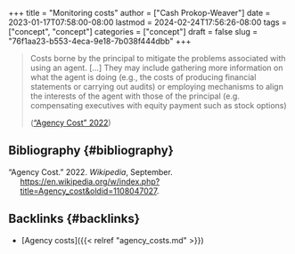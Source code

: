 +++
title = "Monitoring costs"
author = ["Cash Prokop-Weaver"]
date = 2023-01-17T07:58:00-08:00
lastmod = 2024-02-24T17:56:26-08:00
tags = ["concept", "concept"]
categories = ["concept"]
draft = false
slug = "76f1aa23-b553-4eca-9e18-7b038f444dbb"
+++

> Costs borne by the principal to mitigate the problems associated with using an agent. [...] They may include gathering more information on what the agent is doing (e.g., the costs of producing financial statements or carrying out audits) or employing mechanisms to align the interests of the agent with those of the principal (e.g. compensating executives with equity payment such as stock options)
>
> (<a href="#citeproc_bib_item_1">“Agency Cost” 2022</a>)


## Bibliography {#bibliography}

<style>.csl-entry{text-indent: -1.5em; margin-left: 1.5em;}</style><div class="csl-bib-body">
  <div class="csl-entry"><a id="citeproc_bib_item_1"></a>“Agency Cost.” 2022. <i>Wikipedia</i>, September. <a href="https://en.wikipedia.org/w/index.php?title=Agency_cost&oldid=1108047027">https://en.wikipedia.org/w/index.php?title=Agency_cost&#38;oldid=1108047027</a>.</div>
</div>


## Backlinks {#backlinks}

-   [Agency costs]({{< relref "agency_costs.md" >}})
